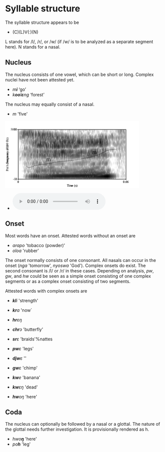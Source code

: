 
#  Syllable structure
The syllable structure appears to be

- \(C)(L)V(ː)(N)

L stands for /l/, /r/, or /w/ (if /w/ is to be analyzed as a separate segment here). N stands for a nasal.


## Nucleus

The nucleus consists of one vowel, which can be short or long. Complex nuclei have not been attested yet.
<!-- check sia 'sweat' -->

- *m**i*** ‘go’
- *k**oo**l**ɛ**ng* ‘forest’

The nucleus may equally consist of a nasal.


- *m* 'five'

![](../media/graphics/m.png "m 'five'")

* <audio controls><source src="https://lgdesc.github.io/glio1241/media/audio/6o.mp3" type="audio/mpeg">Your browser does not support the audio element.</audio>




## Onset

Most words have an onset. Attested words without an onset are

- *arapo* 'tobacco (powder)'
- *oloa* 'rubber'




The onset normally consists of one consonant. All nasals can occur in the onset (*nga* 'tomorrow', *nyoswa* 'God'). Complex onsets do exist. The second consonant is /l/ or /r/ in these cases. Depending on analysis, *pw*, *gw*, and *hw* could be seen as a simple onset consisting of one complex segments or as a complex onset consisting of two segments.

Attested words with complex onsets are


- ***kl**i* 'strength'
- ***kr**a* 'now`
- ***hr**ɛŋ*
- ***chr**ɔ*  'butterfly'
- ***sr**ɛ* 'braids'%nattes

- ***pw**ɛ* 'legs'
- ***djw**ɛ* ''
- ***gw**ɛ* 'chimp'
- ***kw**e* 'banana'
- ***kw**ɛŋ* 'dead'
- ***hw**oŋ* 'here'




## Coda

The nucleus can optionally be followed by a nasal or a glottal. The nature of the glottal needs further investigation. It is provisionally rendered as h.


- *hwo**ŋ*** 'here'
- *po**h*** 'leg'

